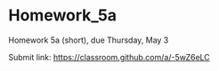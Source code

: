 # Homework_5a
Homework 5a (short), due Thursday, May 3

Submit link: https://classroom.github.com/a/-5wZ6eLC
